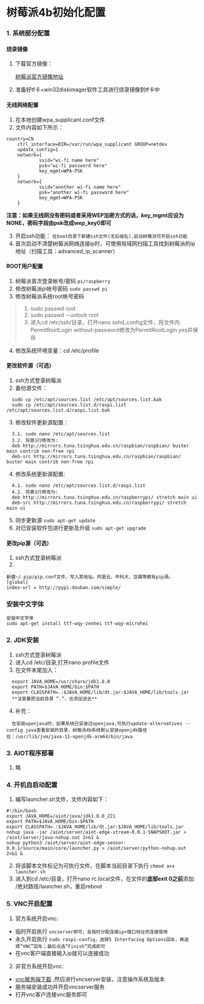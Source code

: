 # 树莓派4b初始化配置

### 1. 系统部分配置

#### 烧录镜像
1. 下载官方镜像：<p><a href ="https://www.raspberrypi.org/downloads/raspbian/">树莓派官方镜像地址</a></p>
2. 准备好tf卡+win32diskimager软件工具进行烧录镜像到tf卡中

#### 无线网络配置
1. 在本地创建wpa_supplicant.conf文件
2. 文件内容如下所示：
```
country=CN
	ctrl_interface=DIR=/var/run/wpa_supplicant GROUP=netdev
	update_config=1
	network={
    		ssid="wi-fi name here"
    		psk="wi-fi password here"
    		key_mgmt=WPA-PSK
	}
	network={
    		ssid="another wi-fi name here"
    		psk="another wi-fi password here"
    		key_mgmt=WPA-PSK
	}
```
**注意：如果无线网没有密码或者采用WEP加密方式的话，key_mgmt应设为NONE，密码字段由psk改成wep_key0即可**

3. 开启ssh功能：
 `在boot目录下新建ssh文件(无后缀名),启动树莓派可开启ssh功能`
4. 首次启动不清楚树莓派网络连接ip时，可使用局域网扫描工具找到树莓派的ip地址（扫描工具：advanced_ip_scanner）

#### ROOT用户配置
1. 树莓派首次登录帐号/密码
`pi/raspberry`
2. 修改树莓派pi帐号密码
`sudo passwd pi`
3. 修改树莓派系统root帐号密码
  > 1. sudo passwd root
  > 2. sudo passwd --unlock root
  > 3. 进入cd /etc/ssh/目录，打开nano sshd_config文件，将文件内PermitRootLogin without-password修改为PermitRootLogin yes并保存
4. 修改系统环境变量：cd /etc/profile

#### 更改软件源（可选）
1. ssh方式登录树莓派
2. 备份源文件：
```
  sudo cp /etc/apt/sources.list /etc/apt/sources.list.bak
  sudo cp /etc/apt/sources.list.d/raspi.list /etc/apt/sources.list.d/raspi.list.bak
```
3. 修改软件更新源配置：
```
  3.1. sudo nano /etc/apt/sources.list
  3.2. 将第1行修改为:  
  deb http://mirrors.tuna.tsinghua.edu.cn/raspbian/raspbian/ buster main contrib non-free rpi
  deb-src http://mirrors.tuna.tsinghua.edu.cn/raspbian/raspbian/ buster main contrib non-free rpi
```
4. 修改系统更新源配置:
```
  4.1. sudo nano /etc/apt/sources.list.d/raspi.list
  4.2. 将第1行修改为:  
  deb http://mirrors.tuna.tsinghua.edu.cn/raspberrypi/ stretch main ui
  deb-src http://mirrors.tuna.tsinghua.edu.cn/raspberrypi/ stretch main ui
```
5. 同步更新源
  `sudo apt-get update`
6. 对已安装软件包进行更新及升级
  `sudo apt-get upgrade`

#### 更改pip源（可选）
1. ssh方式登录树莓派
2. 
```
新建~/.pip/pip.conf文件，写入其地址。阿里云、中科大、豆瓣等都有pip源。
[global]
index-url = http://pypi.douban.com/simple/
```

### 安装中文字体
```
安装中文字体
sudo apt-get install ttf-wqy-zenhei ttf-wqy-microhei
```

### 2. JDK安装
1. ssh方式登录树莓派
2. 进入cd /etc/目录,打开nano profile文件
3. 在文件末尾加入：
```
  export JAVA_HOME=/usr/share/jdk1.8.0
  export PATH=$JAVA_HOME/bin:$PATH
  export CLASSPATH=.:$JAVA_HOME/lib/dt.jar:$JAVA_HOME/lib/tools.jar
  **注意要把当前目录 “.”，也添加进去**
```
4. 补充：
```
  在安装openjava时，如果系统已安装过openjava,可执行update-alternatives --config java查看安装的目录，树莓派4b系统默认安装openjdk路径在：/usr/lib/jvm/java-11-openjdk-arm64/bin/java
```

### 3. AIOT程序部署
1. 略


### 4. 开机自启动配置
1. 编写launcher.sh文件，文件内容如下：
```
#!/bin/bash
export JAVA_HOME=/aiot/java/jdk1.8.0_221
export PATH=$JAVA_HOME/bin:$PATH
export CLASSPATH=.:$JAVA_HOME/lib/dt.jar:$JAVA_HOME/lib/tools.jar
nohup java -jar /aiot/server/aiot-edge-stream-0.0.1-SNAPSHOT.jar > /aiot/server/java-nohup.out 2>&1 &
nohup python3 /aiot/server/aiot-edge-sensor-0.0.1/source/main/core/launcher.py > /aiot/server/python-nohup.out 2>&1 &
```
2. 将该脚本文件标记为可执行文件，在脚本当前目录下执行
`chmod a+x launcher.sh`
3. 进入到cd /etc/目录，打开nano rc.local文件，在文件的**底部exit 0之前**添加: /绝对路径/launcher.sh，重启reboot



### 5. VNC开启配置
1. 官方系统开启vnc:
  * 临时开启执行 `vncserver即可，会临时分配连接ip+端口地址供连接使用`
  * 永久开启执行 `sudo raspi-config，选择5 Interfacing Options回车，再选择“VNC”回车；最后点选“Finish”完成即可`
  * 在vnc客户端直接输入ip就可以连接成功
2. 非官方系统开启vnc:
  * <a href="https://www.realvnc.com/en/connect/download/vnc/">vnc服务端下载</a> ,然后进行vncserver安装，注意操作系统及版本
  * 服务端安装成功并开启vncserver服务
  * 打开vnc客户连接vnc服务即可
  








